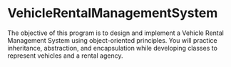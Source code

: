 # VehicleRentalManagementSystem

The objective of this program is to design and implement a Vehicle Rental 
Management System using object-oriented principles. You will practice inheritance, 
abstraction, and encapsulation while developing classes to represent vehicles and a 
rental agency.
